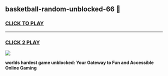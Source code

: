 
## basketball-random-unblocked-66 👋
<h3>
<a href="https://premium.freeplayer.one?title=basketball-random-unblocked-66&ref=14F">CLICK TO PLAY</a></h3>
<hr>

<h3>
<a href="https://premium.freeplayer.one?title=basketball-random-unblocked-66&ref=14F">CLICK 2 PLAY</a>
  
</h3>

<a href="https://premium.freeplayer.one?title=basketball-random-unblocked-66&ref=12F/"><img src="https://clearcache.store/games.png"></a>


**worlds hardest game unblocked: Your Gateway to Fun and Accessible Online Gaming**

